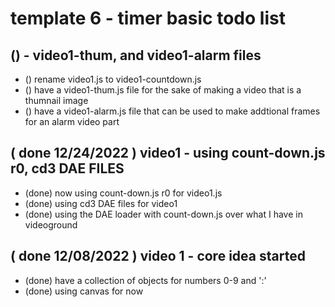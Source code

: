 # template 6 - timer basic todo list

## () - video1-thum, and video1-alarm files
* () rename video1.js to video1-countdown.js
* () have a video1-thum.js file for the sake of making a video that is a thumnail image
* () have a video1-alarm.js file that can be used to make addtional frames for an alarm video part

## ( done 12/24/2022 ) video1 - using count-down.js r0, cd3 DAE FILES
* (done) now using count-down.js r0 for video1.js
* (done) using cd3 DAE files for video1
* (done) using the DAE loader with count-down.js over what I have in videoground

## ( done 12/08/2022 ) video 1 - core idea started
* (done) have a collection of objects for numbers 0-9 and ':'
* (done) using canvas for now

